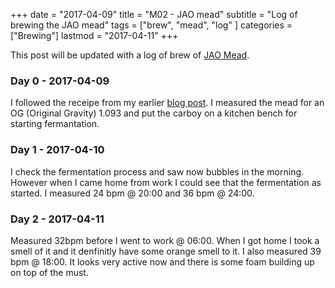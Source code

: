 +++
date = "2017-04-09"
title = "M02 - JAO mead"
subtitle = "Log of brewing the JAO mead"
tags = ["brew", "mead", "log" ]
categories = ["Brewing"]
lastmod = "2017-04-11"
+++

This post will be updated with a log of brew of [JAO Mead](../jao-mead).

### Day 0 - 2017-04-09

I followed the receipe from my earlier [blog post](../jao-mead). I
measured the mead for an OG (Original Gravity) 1.093 and put the
carboy on a kitchen bench for starting fermantation.


### Day 1 - 2017-04-10

I check the fermentation process and saw now bubbles in the
morning. However when I came home from work I could see that the
fermentation as started. I measured 24 bpm @ 20:00 and 36 bpm @ 24:00.


### Day 2 - 2017-04-11

Measured 32bpm before I went to work @ 06:00. When I got home I took a
smell of it and it denfinitly have some orange smell to it. I also
measured 39 bpm @ 18:00. It looks very active now and there is some
foam building up on top of the must.

